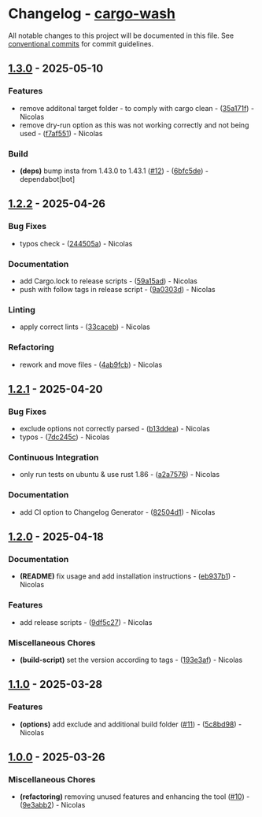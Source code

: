 # Changelog - [cargo-wash](https://github.com/bircni/cargo-wash)

All notable changes to this project will be documented in this file. See [conventional commits](https://www.conventionalcommits.org/) for commit guidelines.

## [1.3.0](https://github.com/bircni/cargo-wash/compare/1.2.2..1.3.0) - 2025-05-10

### Features

- remove additonal target folder - to comply with cargo clean - ([35a171f](https://github.com/bircni/cargo-wash/commit/35a171f8324a0196f24b4026d29a4b9c38e17ba3)) - Nicolas
- remove dry-run option as this was not working correctly and not being used - ([f7af551](https://github.com/bircni/cargo-wash/commit/f7af551f063dc9934fa2a38dfa30f2eec8787044)) - Nicolas

### Build

- **(deps)** bump insta from 1.43.0 to 1.43.1 ([#12](https://github.com/bircni/cargo-wash/issues/12)) - ([6bfc5de](https://github.com/bircni/cargo-wash/commit/6bfc5deba56c18037542176f139b435d8f525bd7)) - dependabot[bot]

## [1.2.2](https://github.com/bircni/cargo-wash/compare/1.2.1..1.2.2) - 2025-04-26

### Bug Fixes

- typos check - ([244505a](https://github.com/bircni/cargo-wash/commit/244505a6048f75b1f54656faa6af6af96f5edca9)) - Nicolas

### Documentation

- add Cargo.lock to release scripts - ([59a15ad](https://github.com/bircni/cargo-wash/commit/59a15ad656991d60bcddf4b67e419cc544e6f564)) - Nicolas
- push with follow tags in release script - ([9a0303d](https://github.com/bircni/cargo-wash/commit/9a0303dc32d1d73620852f752b70e63abe7fc97c)) - Nicolas

### Linting

- apply correct lints - ([33caceb](https://github.com/bircni/cargo-wash/commit/33cacebd4cc9768106a24bc1385b7ca6d69d1efb)) - Nicolas

### Refactoring

- rework and move files - ([4ab9fcb](https://github.com/bircni/cargo-wash/commit/4ab9fcb378c850b88cda7497661706b3a5bd5424)) - Nicolas

## [1.2.1](https://github.com/bircni/cargo-wash/compare/1.2.0..1.2.1) - 2025-04-20

### Bug Fixes

- exclude options not correctly parsed - ([b13ddea](https://github.com/bircni/cargo-wash/commit/b13ddea365ab59b7f89ebeffc98db394daedb551)) - Nicolas
- typos - ([7dc245c](https://github.com/bircni/cargo-wash/commit/7dc245c031e2b006639a7d83b04249153dd3ca23)) - Nicolas

### Continuous Integration

- only run tests on ubuntu & use rust 1.86 - ([a2a7576](https://github.com/bircni/cargo-wash/commit/a2a7576de12ed61af590891e15aabd8cbceb284b)) - Nicolas

### Documentation

- add CI option to Changelog Generator - ([82504d1](https://github.com/bircni/cargo-wash/commit/82504d166f8a77098d73fdaf3d4949626835a0b0)) - Nicolas

## [1.2.0](https://github.com/bircni/cargo-wash/compare/1.1.0..1.2.0) - 2025-04-18

### Documentation

- **(README)** fix usage and add installation instructions - ([eb937b1](https://github.com/bircni/cargo-wash/commit/eb937b1e58f8ac46b5ca751c932de5059f37dc13)) - Nicolas

### Features

- add release scripts - ([9df5c27](https://github.com/bircni/cargo-wash/commit/9df5c27f66d698616efa4f2bfa52a1863eb6f2d3)) - Nicolas

### Miscellaneous Chores

- **(build-script)** set the version according to tags - ([193e3af](https://github.com/bircni/cargo-wash/commit/193e3afc2400631bf651650bd7e3d90a700ad841)) - Nicolas

## [1.1.0](https://github.com/bircni/cargo-wash/compare/1.0.0..1.1.0) - 2025-03-28

### Features

- **(options)** add exclude and additional build folder ([#11](https://github.com/bircni/cargo-wash/issues/11)) - ([5c8bd98](https://github.com/bircni/cargo-wash/commit/5c8bd9874854e23f4822bc3a1483af7abd037a75)) - Nicolas

## [1.0.0](https://github.com/bircni/cargo-wash/compare/0.2.5..1.0.0) - 2025-03-26

### Miscellaneous Chores

- **(refactoring)** removing unused features and enhancing the tool ([#10](https://github.com/bircni/cargo-wash/issues/10)) - ([9e3abb2](https://github.com/bircni/cargo-wash/commit/9e3abb2e3a96c9c7cbb4567441ff9fad7748787b)) - Nicolas
